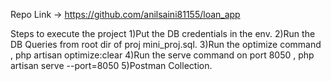Repo Link -> https://github.com/anilsaini81155/loan_app

Steps to execute the project
1)Put the DB credentials in the env.
2)Run the DB Queries from root dir of proj mini_proj.sql.
3)Run the optimize command , php artisan optimize:clear
4)Run the serve command on port 8050 , php artisan serve --port=8050
5)Postman Collection.

